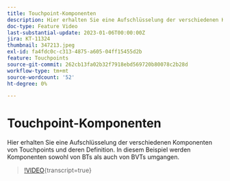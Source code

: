 ```yaml
---
title: Touchpoint-Komponenten
description: Hier erhalten Sie eine Aufschlüsselung der verschiedenen Komponenten von Touchpoints und deren Definition. In diesem Beispiel werden Komponenten sowohl von BTs als auch von BVTs umgangen.
doc-type: Feature Video
last-substantial-update: 2023-01-06T00:00:00Z
jira: KT-11324
thumbnail: 347213.jpeg
exl-id: fa4fdc0c-c313-4875-a605-04ff15455d2b
feature: Touchpoints
source-git-commit: 262cb13fa02b32f7918ebd569720b80078c2b28d
workflow-type: tm+mt
source-wordcount: '52'
ht-degree: 0%

---
```


# Touchpoint-Komponenten

Hier erhalten Sie eine Aufschlüsselung der verschiedenen Komponenten von Touchpoints und deren Definition. In diesem Beispiel werden Komponenten sowohl von BTs als auch von BVTs umgangen.

>[!VIDEO](https://video.tv.adobe.com/v/347213/?learn=on){transcript=true}
